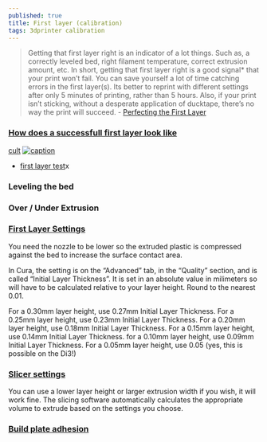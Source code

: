 ```yaml
---
published: true
title: First layer (calibration)
tags: 3dprinter calibration
---
```

> Getting that first layer right is an indicator of a lot things. Such as, a correctly leveled bed, right filament temperature, correct extrusion amount, etc. In short, getting that first layer right is a good signal* that your print won’t fail. You can save yourself a lot of time catching errors in the first layer(s). Its better to reprint with different settings after only 5 minutes of printing, rather than 5 hours. Also, if your print isn’t sticking, without a desperate application of ducktape, there’s no way the print will succeed. - [Perfecting the First Layer](https://www.3dhubs.com/talk/t/perfecting-the-first-layer-tips-and-tricks/1075)

### [How does a successfull first layer look like](https://ultimaker.com/en/resources/21330-what-does-a-successful-first-layer-look-like)

[cult](https://cults3d.com/fr/blog/articles/6-facteurs-premi%C3%A8re-couche-impression3d-parfaite)
[![caption](https://files.cults3d.com/uploads/blog/image/image/1704/prusa.jpg)](https://cults3d.com/fr/blog/articles/6-facteurs-premi%C3%A8re-couche-impression3d-parfaite)

- [first layer test](https://www.yeggi.com/q/first+layer+test/)x

### Leveling the bed

### Over / Under Extrusion

### [First Layer Settings](https://3dprinterwiki.info/tips/first-layer-settings/)

You need the nozzle to be lower so the extruded plastic is compressed against the bed to increase the surface contact area.

In Cura, the setting is on the “Advanced” tab, in the “Quality” section, and is called “Initial Layer Thickness”. It is set in an absolute value in milimeters so will have to be calculated relative to your layer height. Round to the nearest 0.01.

For a 0.30mm layer height, use 0.27mm Initial Layer Thickness.
For a 0.25mm layer height, use 0.23mm Initial Layer Thickness.
For a 0.20mm layer height, use 0.18mm Initial Layer Thickness.
For a 0.15mm layer height, use 0.14mm Initial Layer Thickness.
for a 0.10mm layer height, use 0.09mm Initial Layer Thickness.
For a 0.05mm layer height, use 0.05 (yes, this is possible on the Di3!)

### [Slicer settings](https://reprap.org/wiki/Triffid_Hunter%27s_Calibration_Guide#Slicer_settings)

You can use a lower layer height or larger extrusion width if you wish, it will work fine. The slicing software automatically calculates the appropriate volume to extrude based on the settings you choose.

### [Build plate adhesion](https://ultimaker.com/en/resources/257-build-plate-adhesion-how-to-get-your-print-to-stick-to-the-build-plate)


